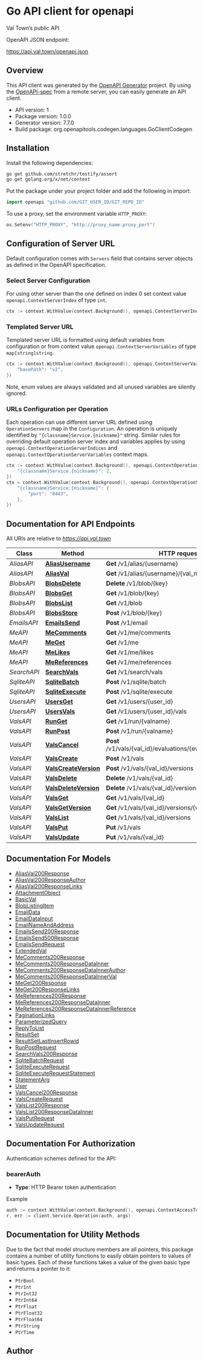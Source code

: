 # Go API client for openapi

Val Town’s public API

OpenAPI JSON endpoint:

https://api.val.town/openapi.json

## Overview
This API client was generated by the [OpenAPI Generator](https://openapi-generator.tech) project.  By using the [OpenAPI-spec](https://www.openapis.org/) from a remote server, you can easily generate an API client.

- API version: 1
- Package version: 1.0.0
- Generator version: 7.7.0
- Build package: org.openapitools.codegen.languages.GoClientCodegen

## Installation

Install the following dependencies:

```sh
go get github.com/stretchr/testify/assert
go get golang.org/x/net/context
```

Put the package under your project folder and add the following in import:

```go
import openapi "github.com/GIT_USER_ID/GIT_REPO_ID"
```

To use a proxy, set the environment variable `HTTP_PROXY`:

```go
os.Setenv("HTTP_PROXY", "http://proxy_name:proxy_port")
```

## Configuration of Server URL

Default configuration comes with `Servers` field that contains server objects as defined in the OpenAPI specification.

### Select Server Configuration

For using other server than the one defined on index 0 set context value `openapi.ContextServerIndex` of type `int`.

```go
ctx := context.WithValue(context.Background(), openapi.ContextServerIndex, 1)
```

### Templated Server URL

Templated server URL is formatted using default variables from configuration or from context value `openapi.ContextServerVariables` of type `map[string]string`.

```go
ctx := context.WithValue(context.Background(), openapi.ContextServerVariables, map[string]string{
	"basePath": "v2",
})
```

Note, enum values are always validated and all unused variables are silently ignored.

### URLs Configuration per Operation

Each operation can use different server URL defined using `OperationServers` map in the `Configuration`.
An operation is uniquely identified by `"{classname}Service.{nickname}"` string.
Similar rules for overriding default operation server index and variables applies by using `openapi.ContextOperationServerIndices` and `openapi.ContextOperationServerVariables` context maps.

```go
ctx := context.WithValue(context.Background(), openapi.ContextOperationServerIndices, map[string]int{
	"{classname}Service.{nickname}": 2,
})
ctx = context.WithValue(context.Background(), openapi.ContextOperationServerVariables, map[string]map[string]string{
	"{classname}Service.{nickname}": {
		"port": "8443",
	},
})
```

## Documentation for API Endpoints

All URIs are relative to *https://api.val.town*

Class | Method | HTTP request | Description
------------ | ------------- | ------------- | -------------
*AliasAPI* | [**AliasUsername**](docs/AliasAPI.md#aliasusername) | **Get** /v1/alias/{username} | 
*AliasAPI* | [**AliasVal**](docs/AliasAPI.md#aliasval) | **Get** /v1/alias/{username}/{val_name} | 
*BlobsAPI* | [**BlobsDelete**](docs/BlobsAPI.md#blobsdelete) | **Delete** /v1/blob/{key} | 
*BlobsAPI* | [**BlobsGet**](docs/BlobsAPI.md#blobsget) | **Get** /v1/blob/{key} | 
*BlobsAPI* | [**BlobsList**](docs/BlobsAPI.md#blobslist) | **Get** /v1/blob | 
*BlobsAPI* | [**BlobsStore**](docs/BlobsAPI.md#blobsstore) | **Post** /v1/blob/{key} | 
*EmailsAPI* | [**EmailsSend**](docs/EmailsAPI.md#emailssend) | **Post** /v1/email | 
*MeAPI* | [**MeComments**](docs/MeAPI.md#mecomments) | **Get** /v1/me/comments | 
*MeAPI* | [**MeGet**](docs/MeAPI.md#meget) | **Get** /v1/me | 
*MeAPI* | [**MeLikes**](docs/MeAPI.md#melikes) | **Get** /v1/me/likes | 
*MeAPI* | [**MeReferences**](docs/MeAPI.md#mereferences) | **Get** /v1/me/references | 
*SearchAPI* | [**SearchVals**](docs/SearchAPI.md#searchvals) | **Get** /v1/search/vals | 
*SqliteAPI* | [**SqliteBatch**](docs/SqliteAPI.md#sqlitebatch) | **Post** /v1/sqlite/batch | 
*SqliteAPI* | [**SqliteExecute**](docs/SqliteAPI.md#sqliteexecute) | **Post** /v1/sqlite/execute | 
*UsersAPI* | [**UsersGet**](docs/UsersAPI.md#usersget) | **Get** /v1/users/{user_id} | 
*UsersAPI* | [**UsersVals**](docs/UsersAPI.md#usersvals) | **Get** /v1/users/{user_id}/vals | 
*ValsAPI* | [**RunGet**](docs/ValsAPI.md#runget) | **Get** /v1/run/{valname} | 
*ValsAPI* | [**RunPost**](docs/ValsAPI.md#runpost) | **Post** /v1/run/{valname} | 
*ValsAPI* | [**ValsCancel**](docs/ValsAPI.md#valscancel) | **Post** /v1/vals/{val_id}/evaluations/{evaluation_id}/cancel | 
*ValsAPI* | [**ValsCreate**](docs/ValsAPI.md#valscreate) | **Post** /v1/vals | 
*ValsAPI* | [**ValsCreateVersion**](docs/ValsAPI.md#valscreateversion) | **Post** /v1/vals/{val_id}/versions | 
*ValsAPI* | [**ValsDelete**](docs/ValsAPI.md#valsdelete) | **Delete** /v1/vals/{val_id} | 
*ValsAPI* | [**ValsDeleteVersion**](docs/ValsAPI.md#valsdeleteversion) | **Delete** /v1/vals/{val_id}/versions/{version} | 
*ValsAPI* | [**ValsGet**](docs/ValsAPI.md#valsget) | **Get** /v1/vals/{val_id} | 
*ValsAPI* | [**ValsGetVersion**](docs/ValsAPI.md#valsgetversion) | **Get** /v1/vals/{val_id}/versions/{version} | 
*ValsAPI* | [**ValsList**](docs/ValsAPI.md#valslist) | **Get** /v1/vals/{val_id}/versions | 
*ValsAPI* | [**ValsPut**](docs/ValsAPI.md#valsput) | **Put** /v1/vals | 
*ValsAPI* | [**ValsUpdate**](docs/ValsAPI.md#valsupdate) | **Put** /v1/vals/{val_id} | 


## Documentation For Models

 - [AliasVal200Response](docs/AliasVal200Response.md)
 - [AliasVal200ResponseAuthor](docs/AliasVal200ResponseAuthor.md)
 - [AliasVal200ResponseLinks](docs/AliasVal200ResponseLinks.md)
 - [AttachmentObject](docs/AttachmentObject.md)
 - [BasicVal](docs/BasicVal.md)
 - [BlobListingItem](docs/BlobListingItem.md)
 - [EmailData](docs/EmailData.md)
 - [EmailDataInput](docs/EmailDataInput.md)
 - [EmailNameAndAddress](docs/EmailNameAndAddress.md)
 - [EmailsSend200Response](docs/EmailsSend200Response.md)
 - [EmailsSend500Response](docs/EmailsSend500Response.md)
 - [EmailsSendRequest](docs/EmailsSendRequest.md)
 - [ExtendedVal](docs/ExtendedVal.md)
 - [MeComments200Response](docs/MeComments200Response.md)
 - [MeComments200ResponseDataInner](docs/MeComments200ResponseDataInner.md)
 - [MeComments200ResponseDataInnerAuthor](docs/MeComments200ResponseDataInnerAuthor.md)
 - [MeComments200ResponseDataInnerVal](docs/MeComments200ResponseDataInnerVal.md)
 - [MeGet200Response](docs/MeGet200Response.md)
 - [MeGet200ResponseLinks](docs/MeGet200ResponseLinks.md)
 - [MeReferences200Response](docs/MeReferences200Response.md)
 - [MeReferences200ResponseDataInner](docs/MeReferences200ResponseDataInner.md)
 - [MeReferences200ResponseDataInnerReference](docs/MeReferences200ResponseDataInnerReference.md)
 - [PaginationLinks](docs/PaginationLinks.md)
 - [ParameterizedQuery](docs/ParameterizedQuery.md)
 - [ReplyToList](docs/ReplyToList.md)
 - [ResultSet](docs/ResultSet.md)
 - [ResultSetLastInsertRowid](docs/ResultSetLastInsertRowid.md)
 - [RunPostRequest](docs/RunPostRequest.md)
 - [SearchVals200Response](docs/SearchVals200Response.md)
 - [SqliteBatchRequest](docs/SqliteBatchRequest.md)
 - [SqliteExecuteRequest](docs/SqliteExecuteRequest.md)
 - [SqliteExecuteRequestStatement](docs/SqliteExecuteRequestStatement.md)
 - [StatementArg](docs/StatementArg.md)
 - [User](docs/User.md)
 - [ValsCancel200Response](docs/ValsCancel200Response.md)
 - [ValsCreateRequest](docs/ValsCreateRequest.md)
 - [ValsList200Response](docs/ValsList200Response.md)
 - [ValsList200ResponseDataInner](docs/ValsList200ResponseDataInner.md)
 - [ValsPutRequest](docs/ValsPutRequest.md)
 - [ValsUpdateRequest](docs/ValsUpdateRequest.md)


## Documentation For Authorization


Authentication schemes defined for the API:
### bearerAuth

- **Type**: HTTP Bearer token authentication

Example

```go
auth := context.WithValue(context.Background(), openapi.ContextAccessToken, "BEARER_TOKEN_STRING")
r, err := client.Service.Operation(auth, args)
```


## Documentation for Utility Methods

Due to the fact that model structure members are all pointers, this package contains
a number of utility functions to easily obtain pointers to values of basic types.
Each of these functions takes a value of the given basic type and returns a pointer to it:

* `PtrBool`
* `PtrInt`
* `PtrInt32`
* `PtrInt64`
* `PtrFloat`
* `PtrFloat32`
* `PtrFloat64`
* `PtrString`
* `PtrTime`

## Author



